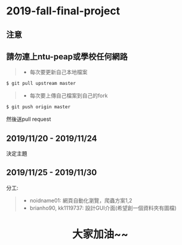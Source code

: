 # 2019-fall-final-project
## 注意
## 請勿連上ntu-peap或學校任何網路
> * 每次要更新自己本地檔案
```bash
$ git pull upstream master
```
> * 每次要上傳自己檔案到自己的fork
```bash
$ git push origin master
```
然後送pull request

## 2019/11/20 - 2019/11/24
決定主題
## 2019/11/25 - 2019/11/30
分工:
> * noidname01: 網頁自動化瀏覽，爬蟲方案1,2
> * brianho90, kk1119737: 設計GUI介面(希望創一個資料夾有圖檔)


<h1 style="text-align:center">大家加油~~</h1>
